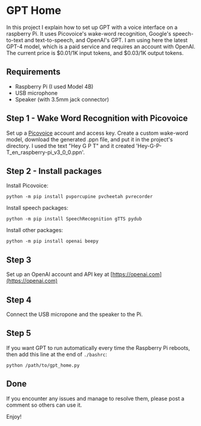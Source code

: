 # GPT Home
In this project I explain how to set up GPT with a voice interface on a raspberry Pi. It uses Picovoice's wake-word recognition, Google's speech-to-text and text-to-speech, and OpenAI's GPT. I am using here the latest GPT-4 model, which is a paid service and requires an account with OpenAI. The current price is $0.01/1K input tokens, and $0.03/1K output tokens.

## Requirements
* Raspberry Pi (I used Model 4B)
* USB microphone
* Speaker (with 3.5mm jack connector)

## Step 1 - Wake Word Recognition with Picovoice
Set up a [Picovoice](https://picovoice.ai/docs/quick-start/porcupine-python/) account and access key.
Create a custom wake-word model, download the generated .ppn file, and put it in the project's directory.
I used the text "Hey G P T" and it created 'Hey-G-P-T_en_raspberry-pi_v3_0_0.ppn'.

## Step 2 - Install packages

Install Picovoice:

`python -m pip install pvporcupine pvcheetah pvrecorder`

Install speech packages:

`python -m pip install SpeechRecognition gTTS pydub`

Install other packages:

`python -m pip install openai beepy`

## Step 3
Set up an OpenAI account and API key at [https://openai.com](https://openai.com)

## Step 4
Connect the USB micropone and the speaker to the Pi.

## Step 5
If you want GPT to run automatically every time the Raspberry Pi reboots, then add this line at the end of `./bashrc`:

`python /path/to/gpt_home.py`

## Done
If you encounter any issues and manage to resolve them, please post a comment so others can use it.

Enjoy!
